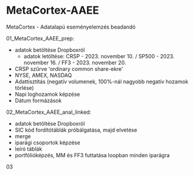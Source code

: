 # MetaCortex-AAEE
MetaCortex - Adatalapú eseményelemzés beadandó

01_MetaCortex_AAEE_prep:
- adatok betöltése Dropboxról
    - adatok letöltése: CRSP - 2023. november 10. / SP500 - 2023. november 16. / FF3 - 2023. november 20.
- CRSP szűrve 'ordinary common share-ekre'
- NYSE, AMEX, NASDAQ
- Adattisztítás (negatív volumenek, 100%-nál nagyobb negatív hozamok törlése)
- Napi loghozamok képzése
- Dátum formázások

02_MetaCortex_AAEE_anal_linked:
- adatok betöltése Dropboxról
- SIC kód fordítótáblák próbálgatása, majd elvetése
- merge
- iparági csoportok képzése
- leíró táblák
- portfólióképzés, MM és FF3 futtatása loopban minden iparágra

03
